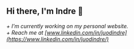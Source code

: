 ## Hi there, I'm **Indre** 👋

_+ I’m currently working on my personal website._ <br>
_+ Reach me at [www.linkedin.com/in/juodindre](https://www.linkedin.com/in/juodindre/)_



<!--
**juodindre/juodindre** is a ✨ _special_ ✨ repository because its `README.md` (this file) appears on your GitHub profile.

Here are some ideas to get you started:

- 🔭 I’m currently working on ...
- 🌱 I’m currently learning ...
- 👯 I’m looking to collaborate on ...
- 🤔 I’m looking for help with ...
- 💬 Ask me about ...
- 📫 How to reach me: ...
- 😄 Pronouns: ...
- ⚡ Fun fact: ...
-->
